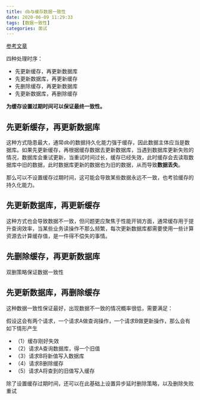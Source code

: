 ```yaml
---
title: db与缓存数据一致性
date: 2020-06-09 11:29:33
tags: [数据一致性]
categories: 面试
---
```


[参考文章](https://www.cnblogs.com/rjzheng/p/9041659.html)

四种处理时序：
+ 先更新缓存，再更新数据库
+ 先更新数据库，再更新缓存
+ 先删除缓存，再更新数据库
+ 先更新数据库，再删除缓存
<!--more-->
**为缓存设置过期时间可以保证最终一致性。**

## 先更新缓存，再更新数据库

这种方式隐患最大，通常db的数据持久化能力强于缓存，因此数据主体应当是数据库。如果先更新缓存，再根据缓存数据去更新数据库，当遇到数据库更新失败的情况，数据库会重试更新，当重试时间过长，缓存已经失效，此时缓存会去读取数据库中旧的数据，此时数据库更新的数据也为旧的数据，从而导致**数据丢失**。

那么可以不设置缓存过期时间，这可能会导致某些数据永远不一致，也考验缓存的持久化能力。

## 先更新数据库，再更新缓存

这种方式也会导致数据不一致，但问题更应聚焦于性能开销方面，通常缓存用于提升查询效率，当某些业务读操作不那么频繁，每次更新数据库都需要使用一些计算资源去计算缓存值，是一件得不偿失的事情。

## 先删除缓存，再更新数据库

双删策略保证数据一致性

## 先更新数据库，再删除缓存

这种数据一致性保证最好，出现数据不一致的情况概率很低，需要满足：


假设这会有两个请求，一个请求A做查询操作，一个请求B做更新操作，那么会有如下情形产生
+ （1）缓存刚好失效
+ （2）请求A查询数据库，得一个旧值
+ （3）请求B将新值写入数据库
+ （4）请求B删除缓存
+ （5）请求A将查到的旧值写入缓存

除了设置缓存过期时间，还可以在此基础上设置异步延时删除策略，以及删除失败重试
